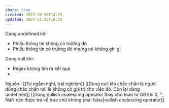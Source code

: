 ```yaml
---
share: true
created: 2023-10-30T14:29
updated: 2024-11-22T16:26
---
```

Dùng undefined khi:
- Phiếu thông tin không có trường đó 
- Phiếu thông tin có trường đó nhưng nó không ghi gì

Dùng null khi:
- Regex không tìm ra kết quả
- 

Nguồn:: [[Tự ngẫm nghĩ, trải nghiệm]]
[[Dùng null khi chắc chắn là người dùng chắc chắn nói là không có giá trị cho việc đó. Còn lại dùng undefined]]
[[Dùng nullish coalescing operator thay cho toán tử OR khi 0, '', NaN cần được trả về true chứ không phải false|nullish coalescing operator]]